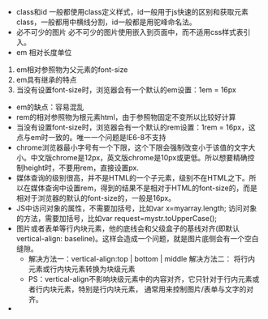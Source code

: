 - class和id
一般都使用class定义样式，id一般用于js快速的区别和获取元素class，一般都用中横线分割，id一般都是用驼峰命名法。
- 必不可少的图片
必不可少的图片使用<img>嵌入到页面中，而不适用css样式表引入。
- em 相对长度单位
1. em相对参照物为父元素的font-size
2. em具有继承的特点
3. 当没有设置font-size时，浏览器会有一个默认的em设置：1em = 16px
- em的缺点：容易混乱
- rem的相对参照物为根元素html，由于参照物固定不变所以比较好计算
- 当没有设置font-size时，浏览器会有一个默认的rem设置：1rem = 16px，这点与em时一致的。唯一一个问题是IE6-8不支持
- chrome浏览器最小字号有一个下限，这个下限会强制改变小于该值的文字大小。中文版chrome是12px，英文版chrome是10px或更低。所以想要精确控制height时，不要用rem，直接设置px.
- 媒体查询的级别很高，并不是HTML的一个子元素，级别不在HTML之下。所以在媒体查询中设置rem，得到的结果不是相对于HTML的font-size的，而是相对于浏览器的默认的font-size的，一般是16px。
- JS中访问对象的属性，不需要加括号，比如var x=myarray.length; 访问对象的方法，需要加括号，比如var request=mystr.toUpperCase();
- 图片或者表单等行内块元素，他的底线会和父级盒子的基线对齐(即默认vertical-align: baseline)。这样会造成一个问题，就是图片底侧会有一个空白缝隙。
  - 解决方法一：vertical-align:top | bottom | middle
    解决方法二： 将行内元素或行内块元素转换为块级元素
  - PS：vertical-align不影响块级元素中的内容对齐，它只针对于行内元素或者行内块元素，特别是行内块元素， 通常用来控制图片/表单与文字的对齐。
- 
